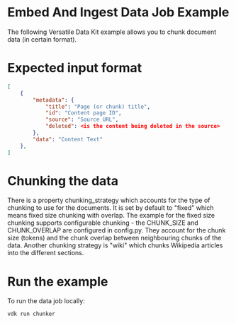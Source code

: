 # Embed And Ingest Data Job Example

The following Versatile Data Kit example allows you to chunk document data (in certain format).

# Expected input format

```json
[
    {
        "metadata": {
            "title": "Page (or chunk) title",
            "id": "Content page ID",
            "source": "Source URL",
            "deleted": <is the content being deleted in the source>
        },
        "data": "Content Text"
    },
]
```

# Chunking the data

There is a property chunking_strategy which accounts for the type of chunking to use for the documents.
It is set by default to "fixed" which means fixed size chunking with overlap.
The example for the fixed size chunking supports configurable chunking - the CHUNK_SIZE and CHUNK_OVERLAP
are configured in config.py.
They account for the chunk size (tokens) and the chunk overlap between neighbouring chunks of the data.
Another chunking strategy is "wiki" which chunks Wikipedia articles into the different sections.

# Run the example
To run the data job locally:
```bash
vdk run chunker
```
